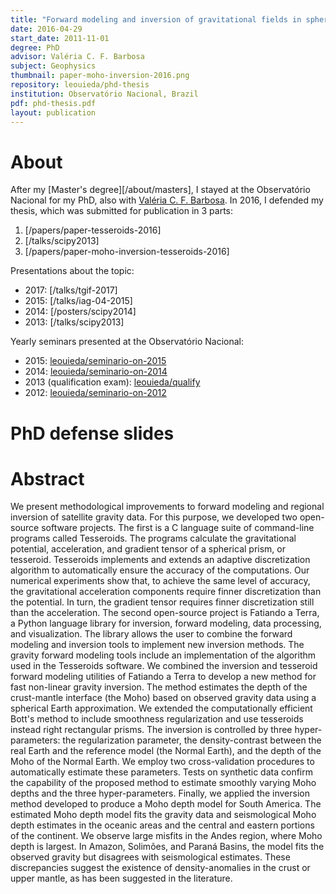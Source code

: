 ```yaml
---
title: "Forward modeling and inversion of gravitational fields in spherical coordinates"
date: 2016-04-29
start_date: 2011-11-01
degree: PhD
advisor: Valéria C. F. Barbosa
subject: Geophysics
thumbnail: paper-moho-inversion-2016.png
repository: leouieda/phd-thesis
institution: Observatório Nacional, Brazil
pdf: phd-thesis.pdf
layout: publication
---
```


# About

After my [Master's degree][/about/masters],
I stayed at the Observatório Nacional for my PhD,
also with [Valéria C. F. Barbosa](http://lattes.cnpq.br/0391036221142471).
In 2016, I defended my thesis, which was submitted for publication in 3 parts:

1. [/papers/paper-tesseroids-2016]
2. [/talks/scipy2013]
3. [/papers/paper-moho-inversion-tesseroids-2016]

Presentations about the topic:

* 2017: [/talks/tgif-2017]
* 2015: [/talks/iag-04-2015]
* 2014: [/posters/scipy2014]
* 2013: [/talks/scipy2013]

Yearly seminars presented at the Observatório Nacional:

* 2015: [leouieda/seminario-on-2015](https://github.com/leouieda/seminario-on-2015)
* 2014: [leouieda/seminario-on-2014](https://github.com/leouieda/seminario-on-2014)
* 2013 (qualification exam): [leouieda/qualify](https://github.com/leouieda/qualify)
* 2012: [leouieda/seminario-on-2012](https://github.com/leouieda/seminario-on-2012)

# PhD defense slides

<script async class="speakerdeck-embed"
data-id="db1324af5ddc4183b5961497fd87b057" data-ratio="1.33333333333333"
src="//speakerdeck.com/assets/embed.js"></script>


# Abstract

We present methodological improvements to forward modeling and regional
inversion of satellite gravity data. For this purpose, we developed two
open-source software projects. The first is a C language suite of command-line
programs called Tesseroids. The programs calculate the gravitational potential,
acceleration, and gradient tensor of a spherical prism, or tesseroid.
Tesseroids implements and extends an adaptive discretization algorithm to
automatically ensure the accuracy of the computations. Our numerical
experiments show that, to achieve the same level of accuracy, the gravitational
acceleration components require finner discretization than the potential. In
turn, the gradient tensor requires finner discretization still than the
acceleration. The second open-source project is Fatiando a Terra, a Python
language library for inversion, forward modeling, data processing, and
visualization. The library allows the user to combine the forward modeling and
inversion tools to implement new inversion methods. The gravity forward
modeling tools include an implementation of the algorithm used in the
Tesseroids software. We combined the inversion and tesseroid forward modeling
utilities of Fatiando a Terra to develop a new method for fast non-linear
gravity inversion. The method estimates the depth of the crust-mantle interface
(the Moho) based on observed gravity data using a spherical Earth
approximation. We extended the computationally efficient Bott's method to
include smoothness regularization and use tesseroids instead right rectangular
prisms. The inversion is controlled by three hyper-parameters: the
regularization parameter, the density-contrast between the real Earth and the
reference model (the Normal Earth), and the depth of the Moho of the Normal
Earth. We employ two cross-validation procedures to automatically estimate
these parameters. Tests on synthetic data confirm the capability of the
proposed method to estimate smoothly varying Moho depths and the three
hyper-parameters. Finally, we applied the inversion method developed to produce
a Moho depth model for South America. The estimated Moho depth model fits the
gravity data and seismological Moho depth estimates in the oceanic areas and
the central and eastern portions of the continent. We observe large misfits in
the Andes region, where Moho depth is largest. In Amazon, Solimões, and Paraná
Basins, the model fits the observed gravity but disagrees with seismological
estimates. These discrepancies suggest the existence of density-anomalies in
the crust or upper mantle, as has been suggested in the literature.
